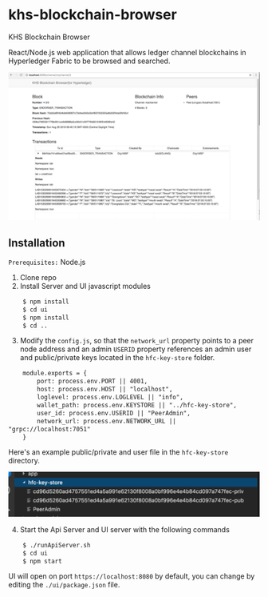 # khs-blockchain-browser
KHS Blockchain Browser


React/Node.js web application that allows ledger channel blockchains in Hyperledger Fabric to be browsed and searched.

![](images/khs-block-browser.png)


## Installation 

`Prerequisites:` Node.js 

1. Clone repo
2. Install Server and UI javascript modules 

```
    $ npm install 
    $ cd ui
    $ npm install 
    $ cd ..
```

3. Modify the `config.js`,  so that the `network_url` property points to a peer node address and an admin `USERID` property references an admin user and public/private keys located in the `hfc-key-store` folder.

```
    module.exports = {
        port: process.env.PORT || 4001,
        host: process.env.HOST || "localhost",
        loglevel: process.env.LOGLEVEL || "info",
        wallet_path: process.env.KEYSTORE || "../hfc-key-store",
        user_id: process.env.USERID || "PeerAdmin",
        network_url: process.env.NETWORK_URL || "grpc://localhost:7051"  
    }
```

Here's an example public/private and user file in the `hfc-key-store` directory. 

![](images/keystore.png)

4. Start the Api Server and UI server with the following commands 

```
    $ ./runApiServer.sh 
    $ cd ui 
    $ npm start 
```

UI will open on port `https://localhost:8080` by default, you can change by editing the `./ui/package.json` file.     




